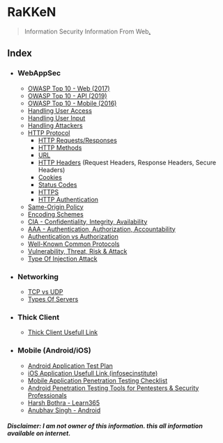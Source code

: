 # RaKKeN
> Information Security Information From Web[.](https://mega.nz/folder/fqhEESIL#-Gubr5CXIHMDnTz4pk-EzA)


## Index
- ### WebAppSec
  - [OWASP Top 10 - Web (2017)](Index/OWASP_Web_Top_10.md) 
  - [OWASP Top 10 - API (2019)](Index/OWASP_API_Top_10.md)
  - [OWASP Top 10 - Mobile (2016)](Index/OWASP_Mobile_Top_10.md)
  - [Handling User Access](Index/Handling_User_Access.md)
  - [Handling User Input](Index/Handling_User_Input.md)
  - [Handling Attackers](Index/Handling_Attackers.md)
  - [HTTP Protocol](https://github.com/RakeshKengale/RaKKeN)
    - [HTTP Requests/Responses](Index/HTTP_Requests_Responses.md)
    - [HTTP Methods](Index/HTTP_Methods.md)
    - [URL](Index/URL.md)
    - [HTTP Headers](Index/HTTP_Headers.md) (Request Headers, Response Headers, Secure Headers)
    - [Cookies](Index/Cookies.md)
    - [Status Codes](Index/Status_Codes.md)
    - [HTTPS](Index/HTTPS.md)
    - [HTTP Authentication](Index/HTTP_Authentication.md)
  - [Same-Origin Policy](Index/Same-Origin_Policy.md)
  - [Encoding Schemes](Index/Encoding_Schemes.md)
  - [CIA - Confidentiality, Integrity, Availability](Index/CIA.md)
  - [AAA - Authentication, Authorization, Accountability](Index/AAA.md)
  - [Authentication vs Authorization](Index/Authentication_vs_Authorization.md)
  - [Well-Known Common Protocols](Index/Well-Known_Common_Protocols.md)
  - [Vulnerability, Threat, Risk & Attack](Index/Vulnerability_Threat_Risk_and_Attack.md)
  - [Type Of Injection Attack](Index/Type_Of_Injection_Attack.md)
  
  
- ### Networking
  - [TCP vs UDP](Index/TCP_vs_UDP.md) 
  - [Types Of Servers](Index/Types_of_Servers.md) 
  
- ### Thick Client
  - [Thick Client Usefull Link](Index/Thick_Client.md)

- ### Mobile (Android/iOS)
  - [Android Application Test Plan](https://rakeshkengale.github.io/Testplans-Android/)
  - [iOS Application Usefull Link (infosecinstitute)](Index/IOS_Application_security.md)
  - [Mobile Application Penetration Testing Checklist](https://mobexler.com/checklist.htm)
  - [Android Penetration Testing Tools for Pentesters & Security Professionals](Index/Android_Penetration_Testing_Tools_for_Pentesters_&_Security_Professionals.md)
  - [Harsh Bothra - Learn365](https://github.com/hacknologist/learn365)
  - [Anubhav Singh - Android](https://github.com/dn0m1n8tor/AndroidPentest101)


##### Disclaimer: I am not owner of this information. this all information available on internet. 
